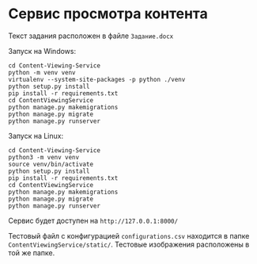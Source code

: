 # Сервис просмотра контента
Текст задания расположен в файле `Задание.docx`

Запуск на Windows:
```shell
cd Content-Viewing-Service
python -m venv venv
virtualenv --system-site-packages -p python ./venv
python setup.py install
pip install -r requirements.txt
cd ContentViewingService
python manage.py makemigrations
python manage.py migrate
python manage.py runserver 
```

Запуск на Linux:
```shell
cd Content-Viewing-Service
python3 -m venv venv
source venv/bin/activate
python setup.py install
pip install -r requirements.txt
cd ContentViewingService
python manage.py makemigrations
python manage.py migrate
python manage.py runserver 
```

Сервис будет доступен на `http://127.0.0.1:8000/`

Тестовый файл с конфигурацией `configurations.csv` находится в папке `ContentViewingService/static/`. Тестовые 
изображения расположены в той же папке.
